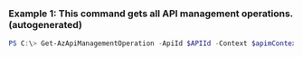 ### Example 1: This command gets all API management operations. (autogenerated)
```powershell
PS C:\> Get-AzApiManagementOperation -ApiId $APIId -Context $apimContext
```

